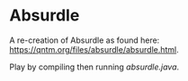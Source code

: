 # Absurdle
A re-creation of Absurdle as found here: https://qntm.org/files/absurdle/absurdle.html.

Play by compiling then running _absurdle.java_.

